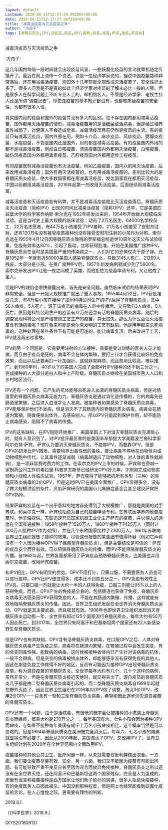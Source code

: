 ```yaml
---
layout: default
Lastmod: 2020-06-21T12:17:29.992002+00:00
date: 2020-06-21T12:17:27.967299+00:00
title: "减毒活疫苗与灭活疫苗之争"
author: "方舟子"
tags: [脊髓灰质炎,IPV,活疫苗,疫苗,OPV,接种,病毒,减毒,萨宾,免疫,新语丝]
---
```


减毒活疫苗与灭活疫苗之争

·方舟子·

这几年国内每隔一段时间就会出现疫苗风波，一些妖魔化疫苗的言论就乘机随之传播开了。最近在网上流传一个说法，说是一位经济学家说的，据说中国疫苗接种非常落后，还在用减毒活疫苗，而国外十几年前就全部改成灭活疫苗了，安全性好太多了。很多人问我是不是真的如此？经济学家对疫苗的了解未必比一般的人强。但是很多人在科学问题上不听专业人士的，却相信名人。不管是经济学家、电视主持人还是所谓“调查记者”，即使连疫苗的基本知识都没有，也都敢质疑疫苗的安全性，也都有很多人信。

其实国内用的疫苗和国外的疫苗并没有多大的区别，绝不存在国内都用减毒活疫苗，国外都用灭活疫苗的情形。减毒活疫苗用的是活细菌或活病毒，但是经过培养毒性减弱了，对健康人不会造成危害。减毒活疫苗目前仍然是疫苗的主流。有的疫苗只有减毒活疫苗，国内外都在用，例如卡介苗、麻疹疫苗、风疹疫苗、腮腺炎疫苗、水痘疫苗，不管是国内还是国外，用的都是减毒活疫苗。有的疫苗国内外用的都不是减毒活疫苗，例如百日咳疫苗、流感疫苗国内外都用灭活疫苗，白喉疫苗、破伤风疫苗国内外都用毒素疫苗，乙肝疫苗国内外都用遗传工程疫苗。

有的疫苗既有减毒活疫苗也有灭活疫苗。例如乙脑疫苗，国内以前用灭活疫苗，后来改用减毒活疫苗；国外有用灭活疫苗的，也有用减毒活疫苗的。差别比较大的是脊髓灰质炎疫苗，绝大多数国家都在用减毒活疫苗，发达国家现在都用灭活疫苗，中国以前都用减毒活疫苗，2016年起第一剂改用灭活疫苗，后面继续用减毒活疫苗。

减毒活疫苗和灭活疫苗各有利弊，并不是减毒活疫苗就比灭活疫苗落后。脊髓灰质炎灭活疫苗（简称IPV）出现的时间比减毒活疫苗（简称OPV）还早，它是美国匹兹堡大学的科学家乔纳斯·索尔克在1952年研发出来的，1954年开始做大规模临床试验。这是当时史上最大规模的临床试验：动员了2万名医生、64000名学校员工、22万名志愿者，有44万名小孩接受了IPV接种，21万名小孩接受了安慰剂注射，还有120万名没有接受疫苗接种也没有接受安慰剂注射的小孩作为对照。索尔克选在1955年4月12日因脊髓灰质炎致残的罗斯福总统逝世10周年这天公布试验结果，免疫有效率达80%，引起了轰动，立即获得批准，开始在美国推广接种IPV。脊髓灰质炎在当时是美国最严重的传染病之一，人们对它的恐惧仅次于原子弹。光是1952年一年就有近58000美国人感染脊髓灰质炎，导致3145人死亡、21269人残废，大部分是小孩。在推广接种IPV后，1957年新发病例就减少到了5600名。索尔克研发出IPV让他一夜之间成了英雄，而他拒绝为疫苗申请专利，又让他成了圣人。

但是IPV的缺陷也很快暴露出来。首先是安全问题。虽然临床试验的结果表明IPV非常安全，但是一开始大规模推广就出了重大事故。1955年4月22日，IPV获批准没几天，有4万名小孩在接种了加州科特公司生产的IPV后得了脊髓灰质炎，其中56人瘫痪，5人死亡。源于该疫苗的病毒在人群中传播后，又导致113人瘫痪，5人死亡。原因是科特公司生产的疫苗有12万剂还含有活的脊髓灰质炎病毒。随后的调查发现科特公司是严格按照工艺生产的疫苗，并无过失。那么为什么会让灭活疫苗含有活病毒呢？现在看来可能是索尔克发明的工艺有缺陷。他是用甲醛来杀死病毒的，这种处理在某些条件下有可能是可逆的，能让病毒复活。后来改进了工艺，IPV就没再出过事故。

IPV的另一个问题是，它需要用注射的方法接种，需要是受过训练的医务人员才能做。而且由于疫苗是死的，病毒不会在体内繁殖，要打三针才会获得比较好的免疫效果，而且以后还要再打一针加强针。这就非常麻烦，而且费用比较高，难以推广。到1960年时，40岁以下的美国人完成了全部4针IPV接种的还不到三分之一。完成接种的人大部分是白人和中上产阶级。脊髓灰质炎继续在美国城市黑人人口和乡村地区流行。

IPV还有一个问题。它产生的抗体能够杀死进入血液的脊髓灰质炎病毒，但是对肠道里的脊髓灰质炎病毒无能为力。脊髓灰质炎是通过消化道传播的，它的病毒先在肠道里繁殖，之后进入血液才让人发病。被接种者如果感染了脊髓灰质炎病毒，IPV能够保护他们不发病，但是消灭不了其肠道内的脊髓灰质炎病毒，病毒会在肠道内繁殖，随粪便排出体外，去感染别人。所以IPV只能起到保护作用，却不能防止病毒感染，阻隔不了病毒的传播。

IPV的这些缺陷，在IPV刚刚开始推广、美国举国上下对消灭脊髓灰质炎充满信心时，就有人意识到了。对IPV批评最厉害的是美国辛辛那提大学美籍波兰裔科学家阿尔伯特·萨宾。萨宾认为要消灭脊髓灰质炎，不能靠IPV，而要靠OPV。但是OPV的研发比IPV困难，需要培养出毒性弱的毒株，要让病毒不停地在动物体内或动物细胞中传代，让其毒性逐渐减弱（病毒越适应了动物细胞，对人体的毒性就越弱），是一项非常费时费力的工作。在索尔克的IPV上市的时候，萨宾和在费城一家制药公司工作的希拉里·科普罗夫斯基已经研发OPV好几年，才刚刚完成动物实验和小规模人体临床试验。1957年，萨宾获得了能够抵抗所有类型（三种）的脊髓灰质炎病毒的3价OPV，但是这时IPV已在美国全面推广，OPV显得多余，没有了做大规模试验的条件，资助萨宾研究的美国小儿麻痹症基金会甚至建议萨宾把OPV扔掉。

结果萨宾的疫苗在一个出乎意料的地方首先得到了大规模推广，那就是美国的对手苏联。和索尔克一样，萨宾也拒绝为自己的疫苗申请专利，在苏联医学界向他要疫苗时，他无偿提供。苏联迅速开启国家机器工业化生产萨宾的疫苗，并以惊人的速度在全国普遍接种：1959年接种了1520万人，1960年接种了7425万人（同时让300万人接种IPV作为对照），并在几个东欧国家接种了2300万人。1961年苏联向世界卫生组织报告了接种的效果。尽管这份报告的某些细节值得怀疑（例如它声称没有一个人因为接种OPV得了瘫痪型脊髓灰质炎），但是主要结论是可信的：萨宾的疫苗安全而且有效，可以阻隔脊髓灰质炎的传播，而IPV不能阻隔脊髓灰质炎的传播。自1962年起，世界各国都采用了萨宾疫苗预防脊髓灰质炎，连美国也弃用索尔克疫苗，改用萨宾疫苗。

和IPV相比，OPV有明显的优势。OPV不用打针，只需口服，不需要医务人员也可以进行接种。OPV比IPV便宜得多，成本还不到其五分之一。OPV免疫有效性比IPV高，只要口服一剂就能让大约一半的人获得免疫，口服三剂能让95%以上的人获得免疫。而且，OPV产生的免疫是全身的，包括肠道也获得了免疫，脊髓灰质炎病毒无法感染因OPV获得免疫的人，不能在其肠道内繁殖、传播，这样就能有效地阻隔脊髓灰质炎的传播。因此，世界卫生组织发起在全世界消灭脊髓灰质炎运动，OPV就是其主要武器，而且极其有效。1988年也即世界卫生组织发起消灭脊髓灰质炎运动那一年，全世界有超过125个国家流行脊髓灰质炎，每年大约有50万人因此死亡。到2017年，全世界只有阿富汗和巴基斯坦两个国家还有22人新感染野生型脊髓灰质炎。

但是OPV也有其缺陷。OPV含有活脊髓灰质炎病毒，在口服OPV之后、人体对脊髓灰质炎病毒产生免疫之前，病毒将在肠道内繁殖，在繁殖过程中会发生突变，有的会变回毒性强、能致病的病毒。这时候被接种者体内已产生针对该病毒的抗体，一般不会得病。但是突变的病毒被排出体外，却能够感染没有获得免疫的其他人。因此在那些免疫工作做得不好的地区，反而有可能因为接种OPV出现脊髓灰质炎疫情，称为源自疫苗的脊髓灰质炎。全世界每年大约有几个、几十个这样的病例，虽然非常少，但是在脊髓灰质炎接近灭绝时，就显得突出了。源自疫苗的脊髓灰质炎几乎都是由二型脊髓灰质炎病毒引起的，而二型脊髓灰质炎病毒自1999年起就在野外灭绝了，因此世界卫生组织在2016年对OPV做了调整，淘汰3价OPV，改用2价OPV——只含有一型和三型脊髓灰质炎病毒，希望能因此逐步消灭源自疫苗的脊髓灰质炎。

OPV还有一个问题，由于是活病毒，有很低的概率会让被接种的小孩患上脊髓灰质炎而瘫痪，概率大约是270万分之一。每年美国有六、七名小孩会因为接种OPV而瘫痪，与如果不接种每年美国有成千上万名小孩瘫痪相比，这个概率当然是可以忽略的。但是1994年脊髓灰质炎在美洲被完全消灭后，每年六、七名小孩的瘫痪就显得没有必要了。因此从2000年起，美国淘汰了OPV，又改用IPV了。世界卫生组织计划在2020年在全世界范围内全面改用IPV。

疫苗接种和其他公共卫生、医疗问题一样，从来就需要权衡利弊做出取舍。一方面，我们要让疫苗尽量有效、安全，另一方面，我们又不能因为疫苗有可能出问题、有可能导致严重不良反应甚至因为谣言而放弃免疫接种。脊髓灰质炎之所以还没有在全世界灭绝，还在阿富汗和巴基斯坦这两个国家残存，完全是人为造成的，那里有谣言称疫苗接种是西方国家让他们断子绝孙的阴谋，很多人拒绝免疫接种，有的免疫医务人员因此被杀。中国没到那种程度，但是网上也经常能看到妖魔化疫苗的言论。在人心惶惶之际，更需要有理性的判断。

2018.8.1.

（《科学世界》2018.9.）

(XYS20180913)


